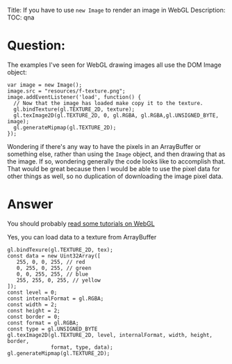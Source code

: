 Title: If you have to use `new Image` to render an image in WebGL
Description:
TOC: qna

# Question:

The examples I've seen for WebGL drawing images all use the DOM Image object:

    var image = new Image();
    image.src = "resources/f-texture.png";
    image.addEventListener('load', function() {
      // Now that the image has loaded make copy it to the texture.
      gl.bindTexture(gl.TEXTURE_2D, texture);
      gl.texImage2D(gl.TEXTURE_2D, 0, gl.RGBA, gl.RGBA,gl.UNSIGNED_BYTE, image);
      gl.generateMipmap(gl.TEXTURE_2D);
    });

Wondering if there's any way to have the pixels in an ArrayBuffer or something else, rather than using the `Image` object, and then drawing that as the image. If so, wondering generally the code looks like to accomplish that. That would be great because then I would be able to use the pixel data for other things as well, so no duplication of downloading the image pixel data.

# Answer

You should probably [read some tutorials on WebGL](https://webglfundamentals.org/webgl/lessons/webgl-data-textures.html)

Yes, you can load data to a texture from ArrayBuffer

```
gl.bindTexure(gl.TEXTURE_2D, tex);
const data = new Uint32Array([
   255, 0, 0, 255, // red
   0, 255, 0, 255, // green
   0, 0, 255, 255, // blue
   255, 255, 0, 255, // yellow
]);
const level = 0;
const internalFormat = gl.RGBA;
const width = 2;
const height = 2;
const border = 0;
const format = gl.RGBA;
const type = gl.UNSIGNED_BYTE
gl.texImage2D(gl.TEXTURE_2D, level, internalFormat, width, height, border,
              format, type, data);
gl.generateMipmap(gl.TEXTURE_2D);
